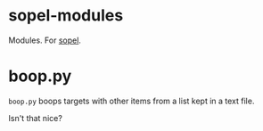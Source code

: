 # sopel-modules
Modules. For [sopel](/sopel-irc/sopel).

# boop.py
`boop.py` boops targets with other items from a list kept in a text file.

Isn't that nice?
